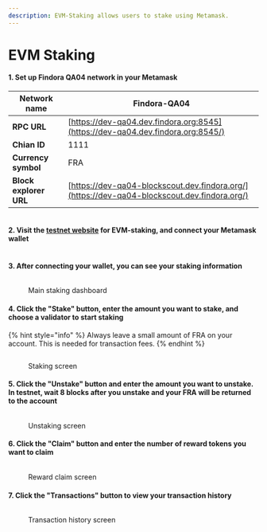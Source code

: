 ```yaml
---
description: EVM-Staking allows users to stake using Metamask.
---
```


# EVM Staking

#### 1. Set up Findora QA04 network in your Metamask

| **Network name**       | Findora-QA04                                                                                 |
| ---------------------- | -------------------------------------------------------------------------------------------- |
| **RPC URL**            | [https://dev-qa04.dev.findora.org:8545](https://dev-qa04.dev.findora.org:8545/)              |
| **Chian ID**           | 1111                                                                                         |
| **Currency symbol**    | FRA                                                                                          |
| **Block explorer URL** | [https://dev-qa04-blockscout.dev.findora.org/](https://dev-qa04-blockscout.dev.findora.org/) |

<figure><img src="https://lh4.googleusercontent.com/gyxual5kMeKYD_DEQ6_v3vNEWUSGKAJ01jDSvGyIyvmHNKJ6uSth-z9F3Jpv45IwPPC3qRAMcap07zPelDE2IdKfsi44I_Gr4pNkV59jfCl5BnvsLY56SSqeT_kFaxs7aP864jO-Z0jeiZh3lUqaMg" alt=""><figcaption></figcaption></figure>

#### 2. Visit the [testnet website](http://qa04-evm-staking.dev.findora.org/) for EVM-staking,  and connect your Metamask wallet

<figure><img src="https://lh5.googleusercontent.com/4RgQPfz7e2gEB92BcJwuCzLCXFP_YvJkiZXzQjFbpLrWXJOIpKXoLIy4_SmPc3TZpewOVaBrG2R9IxsRsXJKt-YDi80hCCeqSjnC6Eh0sCVCDdcAHExXX2x_gbaD1-g5jWWo4_vnyvffWzyqMjVftw" alt=""><figcaption></figcaption></figure>

#### 3. After connecting your wallet, you can see your staking information

<figure><img src="https://lh4.googleusercontent.com/4DU9pgyZ_a5qWCs5-KJBW5eqCAWQ0nuSqam0JC-egAAk5bJQ2jZwDjARuIAwZ8NNum-g8y5Rg1DUUUHjO_jEi7eUT1O8tPowlgRE9TFxQvbiOVzIa2Tx_vFv3ns0BjXFpLtlwY97qOEHqmIEJEpIuA" alt=""><figcaption><p>Main staking dashboard</p></figcaption></figure>

#### 4. Click the "Stake" button, enter the amount you want to stake, and choose a validator to start staking

{% hint style="info" %}
Always leave a small amount of FRA on your account. This is needed for transaction fees.
{% endhint %}

<figure><img src="https://lh5.googleusercontent.com/ZqdW2HXIRtxuW1Bh4md5m_PKCe7KooT2iJTMV1ZK3r3VYOtPzfjUUd6-M2--G8eesKpBZarWhESLyJIc8lzqconYfkevYDEBaUTwPghn_w_E7xv2DSxkRW_3oN8MpkytOIwqw6yhT4NZol4Ii3xsfA" alt=""><figcaption><p>Staking screen</p></figcaption></figure>

#### 5. Click the "Unstake" button and enter the amount you want to unstake. In testnet, wait 8 blocks after you unstake and your FRA will be returned to the account

<figure><img src="https://lh5.googleusercontent.com/EtYHB1i3nIY6CrIRTSDdT9U3OeiKAV9K-2nUoO-SW1TGLDnUUgGv1uuCbDnxaoa4V3xKj8_MykK33724UrbuRb5Khb1MD3i0Y0aqiPmY5xyajyKrvaVXjs-sVJ1KCClGbO6A5iBiUqE8tX4lTdxA-g" alt=""><figcaption><p>Unstaking screen</p></figcaption></figure>

#### 6. Click the "Claim" button and enter the number of reward tokens you want to claim

<figure><img src="https://lh6.googleusercontent.com/hgseyPFrdRkfFxK4sl6Cy15vPZ9vuJa6HD4oxac2KSan1ZDQny1RKIBtIOBSSu4umXBZgV3ufIorQr8QP83EHtq1W8Bv0yluxW7bIKkBiaLZyZBRiV5jGi7n-mitFchm5zw9eBjiFsxGFRXlE8kmJQ" alt=""><figcaption><p>Reward claim screen</p></figcaption></figure>

#### 7. Click the "Transactions" button to view your transaction history

<figure><img src="https://lh5.googleusercontent.com/_YeRA0oArRuMkwVby1i_W5WszJeeuFIKEiBrBdHLK6tPCoW-i72abyi711J5rSg81vukAdyjYpULkmArEXY-ZPnsqURuqtgxRUQuvyx2evUbZYrcBjifAILiZiw61MreSRC5JZhI2eo1ZX2fKpZIRw" alt=""><figcaption><p>Transaction history screen</p></figcaption></figure>

